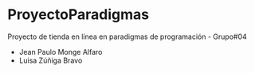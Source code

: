 # ProyectoParadigmas
Proyecto de tienda en línea en paradigmas de programación - Grupo#04 
- Jean Paulo Monge Alfaro
- Luisa Zúñiga Bravo
